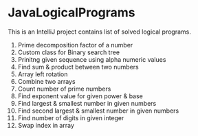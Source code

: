 # JavaLogicalPrograms
This is an IntelliJ project contains list of solved logical programs.

1) Prime decomposition factor of a number
2) Custom class for Binary search tree
3) Prinitng given sequence using alpha numeric values
4) Find sum & product between two numbers
5) Array left rotation
6) Combine two arrays
7) Count number of prime numbers
8) Find exponent value for given power & base
9) Find largest & smallest number in given numbers
10) Find second largest & smallest number in given numbers
11) Find number of digits in given integer
12) Swap index in array

